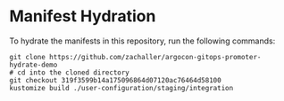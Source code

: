 # Manifest Hydration

To hydrate the manifests in this repository, run the following commands:

```shell
git clone https://github.com/zachaller/argocon-gitops-promoter-hydrate-demo
# cd into the cloned directory
git checkout 319f3599b14a175096864d07120ac76464d58100
kustomize build ./user-configuration/staging/integration
```
